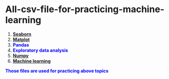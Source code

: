 # All-csv-file-for-practicing-machine-learning

1. **[Seaborn](https://github.com/romantalukdar346/Seaborn)**
2. **[Matplot](https://github.com/romantalukdar346/Matplotlib)**
3. **<font color="blue">Pandas</font>**
4. **<font color="blue">Exploratory data analysis</font>**
5. **[Numpy](https://github.com/romantalukdar346/Numpy)**
6. **[Machine learning](https://github.com/romantalukdar346/Machine_learning)**

<font color="blue">**Those files are used for practicing above topics**</font>

